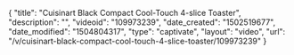 {
    "title": "Cuisinart Black Compact Cool-Touch 4-slice Toaster",
    "description": "",
    "videoid": "109973239",
    "date_created": "1502519677",
    "date_modified": "1504804317",
    "type": "captivate",
    "layout": "video",
    "url": "\/v\/cuisinart-black-compact-cool-touch-4-slice-toaster\/109973239"
}